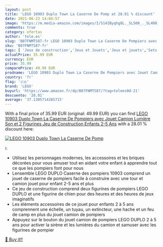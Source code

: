 ```yaml
---
layout: post
title: 'LEGO 10903 Duplo Town La Caserne De Pomp at 28.01 % discount'
date: 2021-06-23 14:04:57
image: 'https://m.media-amazon.com/images/I/514IByqhg8L._SL500_._SL400_.jpg'
comments: true
category: ofertas
author: 'tole.es'
slug: 'B07FNMTS87-fr LEGO 10903 Duplo Town La Caserne De Pompiers avec Jouet...'
sku: 'B07FNMTS87-fr'
tags: [ 'Jeux de construction','Jeux et Jouets','Jeux et jouets','Sets de jeux de construction','lego', ]
actualPrice: 35.99 EUR
currency: EUR
price: 35.99
comparePrice: 49.99 EUR
prodname: 'LEGO 10903 Duplo Town La Caserne De Pompiers avec Jouet Camion  Lumière  Son et 2 Figurines  Jeu de Construction Enfants 2-5 Ans'
country: 'fr'
flag: '🇫🇷'
brand: 'LEGO'
buyurl: 'https://www.amazon.fr/dp/B07FNMTS87/?tag=tolees0d-21'
descuento: '28.01'
average: '37.1305714285715'
---
```


With a final price of 35.99 EUR (original: 49.99 EUR) you can find [LEGO 10903 Duplo Town La Caserne De Pompiers avec Jouet Camion  Lumière  Son et 2 Figurines  Jeu de Construction Enfants 2-5 Ans](https://www.amazon.fr/dp/B07FNMTS87/?tag=tolees0d-21) with a  28.01 % discount here:

[![LEGO 10903 Duplo Town La Caserne De Pomp](https://m.media-amazon.com/images/I/514IByqhg8L._SL500_._SL400_.jpg)](https://www.amazon.fr/dp/B07FNMTS87/?tag=tolees0d-21)

ℹ️:

- Utilisez les personnages modernes, les accessoires et les briques décorées pour vous amuser tout en aidant votre enfant à apprendre tout ce que les pompiers font pour nous
- Lensemble LEGO DUPLO Caserne des pompiers 10903 comprend un jouet de caserne de pompiers facile à construire avec une tour et camion jouet pour enfant 2-5 ans et plus
- Ce jeu de construction comprend deux figurines de pompiers LEGO DUPLO et une figurine de chien pour des heures et des heures de jeux imaginatifs
- Les éléments accessoires de ce jouet pour enfants 2 à 5 ans comprennent une échelle, un tuyau, un extincteur, une hache et un feu de camp en plus du jouet camion de pompiers
- Appuyez sur le bouton du jouet camion de pompiers LEGO DUPLO 2 à 5 ans pour activer la sirène et les lumières du camion et samuser avec les figurines de pompier

[🛒 Buy it!!](https://www.amazon.fr/dp/B07FNMTS87/?tag=tolees0d-21)
